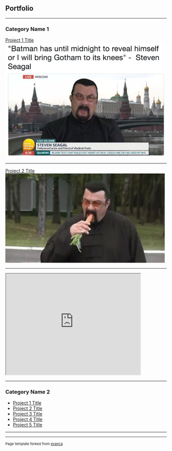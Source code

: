 ## Portfolio

---

### Category Name 1 

[Project 1 Title](/sample_page)
<img src="/images/140.png?=raw"/>

---
[Project 2 Title](/pdf/sample_presentation.pdf)
<img src="/images/seagal-steven-seagal.gif"/>

---
<iframe width="420" height="315"
src="https://www.youtube.com/watch?v=Cllle4Kyqoo">
</iframe>

---

### Category Name 2

- [Project 1 Title](http://example.com/)
- [Project 2 Title](http://example.com/)
- [Project 3 Title](http://example.com/)
- [Project 4 Title](http://example.com/)
- [Project 5 Title](http://example.com/)

---




---
<p style="font-size:11px">Page template forked from <a href="https://github.com/evanca/quick-portfolio">evanca</a></p>
<!-- Remove above link if you don't want to attibute -->
